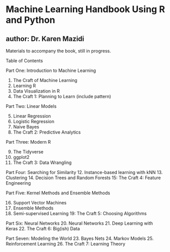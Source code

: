 # Machine Learning Handbook Using R and Python
## author: Dr. Karen Mazidi

Materials to accompany the book, still in progress. 

Table of Contents

Part One: Introduction to Machine Learning

1. The Craft of Machine Learning
2. Learning R
3. Data Visualization in R
4. The Craft 1: Planning to Learn (include pattern)

Part Two: Linear Models

5. Linear Regression
6. Logistic Regression
7. Naive Bayes
8. The Craft 2: Predictive Analytics

Part Three: Modern R

9. The Tidyverse
10. ggplot2
11. The Craft 3: Data Wrangling

Part Four: Searching for Similarity
12. Instance-based learning with kNN
13. Clustering
14. Decision Trees and Random Forests
15: The Craft 4: Feature Engineering

Part Five: Kernel Methods and Ensemble Methods

16. Support Vector Machines
17. Ensemble Methods
18. Semi-supervised Learning
19: The Craft 5: Choosing Algorithms

Part Six: Neural Networks
20. Neural Networks
21. Deep Learning with Keras
22. The Craft 6: Big(ish) Data

Part Seven: Modeling the World
23. Bayes Nets
24. Markov Models
25. Reinforcement Learning
26. The Craft 7: Learning Theory
